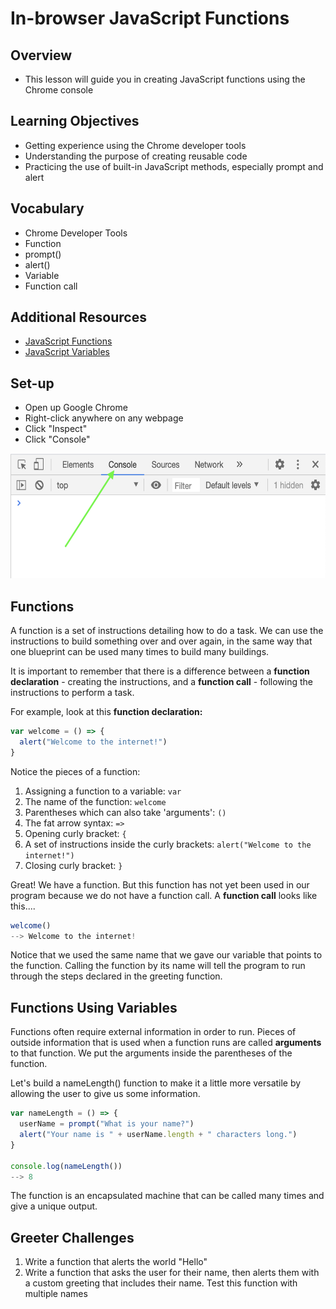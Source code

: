 # In-browser JavaScript Functions

## Overview
- This lesson will guide you in creating JavaScript functions using the Chrome console

## Learning Objectives
- Getting experience using the Chrome developer tools
- Understanding the purpose of creating reusable code
- Practicing the use of built-in JavaScript methods, especially prompt and alert

## Vocabulary
- Chrome Developer Tools
- Function
- prompt()
- alert()
- Variable
- Function call

## Additional Resources
- <a href="https://developer.mozilla.org/en-US/docs/Web/JavaScript/Reference/Global_Objects/Function" target="_blank">JavaScript Functions</a>
- <a href="https://developer.mozilla.org/en-US/docs/Web/JavaScript/Reference/Statements/var" target="_blank">JavaScript Variables</a>

## Set-up
- Open up Google Chrome
- Right-click anywhere on any webpage
- Click "Inspect"
- Click "Console"
<img src="./assets/console.png" height=200px>

## Functions
A function is a set of instructions detailing how to do a task. We can use the instructions to build something over and over again, in the same way that one blueprint can be used many times to build many buildings.

It is important to remember that there is a difference between a **function declaration** - creating the instructions, and a **function call** - following the instructions to perform a task.

For example, look at this **function declaration:**

```javascript
var welcome = () => {
  alert("Welcome to the internet!")
}
````

Notice the pieces of a function:

1.  Assigning a function to a variable: `var`
2.  The name of the function: `welcome`
3.  Parentheses which can also take 'arguments': `()`
4.  The fat arrow syntax: `=>`
5.  Opening curly bracket: `{`
6.  A set of instructions inside the curly brackets: `alert("Welcome to the internet!")`
7.  Closing curly bracket: `}`


Great! We have a function. But this function has not yet been used in our program because we do not have a function call.  A **function call** looks like this....

```javascript
welcome()
--> Welcome to the internet!
```

Notice that we used the same name that we gave our variable that points to the function. Calling the function by its name will tell the program to run through the steps declared in the greeting function.

## Functions Using Variables
Functions often require external information in order to run. Pieces of outside information that is used when a function runs are called **arguments** to that function.  We put the arguments inside the parentheses of the function.

Let's build a nameLength() function to make it a little more versatile by allowing the user to give us some information.

```javascript
var nameLength = () => {
  userName = prompt("What is your name?")
  alert("Your name is " + userName.length + " characters long.")
}

console.log(nameLength())
--> 8
```

The function is an encapsulated machine that can be called many times and give a unique output.

## Greeter Challenges
1. Write a function that alerts the world "Hello"
2. Write a function that asks the user for their name, then alerts them with a custom greeting that includes their name. Test this function with multiple names
